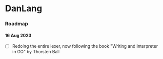 # DanLang

### Roadmap

#### 16 Aug 2023

- [ ] Redoing the entire lexer, now following the book "Writing and interpreter in GO" by Thorsten Ball
